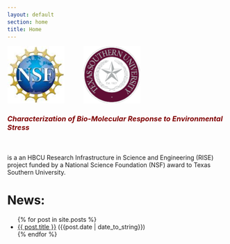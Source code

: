 ```yaml
---
layout: default
section: home
title: Home
---
```


<img class="left" src="/images/NSF-logo.jpg" height=132 style="margin-right:20px;">
<img class="right" src="/images/TSU-logo.png" height=132 style="margin-left:20px;">

<h3>
<em style="color:maroon;">Characterization of Bio-Molecular Response to Environmental Stress</em>
</h3>
<br><br>
is a an HBCU Research Infrastructure in Science and Engineering (RISE) project funded by a 
National Science Foundation (NSF) award to Texas Southern University.

News:
====
<ul>
  {% for post in site.posts %}
    <li>
      <a href="{{ post.url }}">{{ post.title }}</a> ({{post.date | date_to_string}})
    </li>
  {% endfor %}
</ul>






